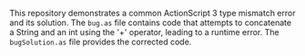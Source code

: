 This repository demonstrates a common ActionScript 3 type mismatch error and its solution. The `bug.as` file contains code that attempts to concatenate a String and an int using the '+' operator, leading to a runtime error. The `bugSolution.as` file provides the corrected code.